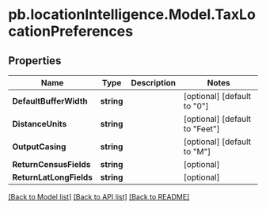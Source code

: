 # pb.locationIntelligence.Model.TaxLocationPreferences
## Properties

Name | Type | Description | Notes
------------ | ------------- | ------------- | -------------
**DefaultBufferWidth** | **string** |  | [optional] [default to "0"]
**DistanceUnits** | **string** |  | [optional] [default to "Feet"]
**OutputCasing** | **string** |  | [optional] [default to "M"]
**ReturnCensusFields** | **string** |  | [optional] 
**ReturnLatLongFields** | **string** |  | [optional] 

[[Back to Model list]](../README.md#documentation-for-models) [[Back to API list]](../README.md#documentation-for-api-endpoints) [[Back to README]](../README.md)

